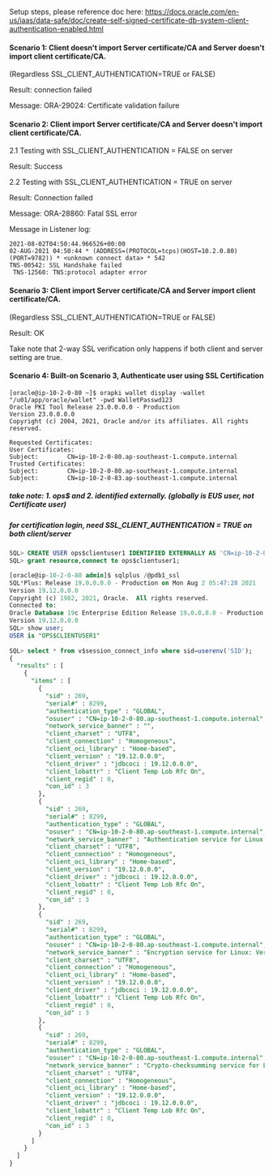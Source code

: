 Setup steps, please reference doc here: https://docs.oracle.com/en-us/iaas/data-safe/doc/create-self-signed-certificate-db-system-client-authentication-enabled.html

#### Scenario 1: Client doesn't import Server certificate/CA and Server doesn't import client certificate/CA.
(Regardless SSL_CLIENT_AUTHENTICATION=TRUE or FALSE)

Result: connection failed

Message: ORA-29024: Certificate validation failure

#### Scenario 2: Client import Server certificate/CA and Server doesn't import client certificate/CA.
2.1 Testing with SSL_CLIENT_AUTHENTICATION = FALSE on server

Result: Success

2.2 Testing with SSL_CLIENT_AUTHENTICATION = TRUE on server

Result: Connection failed

Message: ORA-28860: Fatal SSL error

Message in Listener log: 
```
2021-08-02T04:50:44.966526+00:00
02-AUG-2021 04:50:44 * (ADDRESS=(PROTOCOL=tcps)(HOST=10.2.0.80)(PORT=9782)) * <unknown connect data> * 542
TNS-00542: SSL Handshake failed
 TNS-12560: TNS:protocol adapter error
```  

#### Scenario 3: Client import Server certificate/CA and Server import client certificate/CA.
(Regardless SSL_CLIENT_AUTHENTICATION=TRUE or FALSE)

Result: OK

Take note that 2-way SSL verification only happens if both client and server setting are true.

#### Scenario 4: Built-on Scenario 3, Authenticate user using SSL Certification
```
[oracle@ip-10-2-0-80 ~]$ orapki wallet display -wallet "/u01/app/oracle/wallet" -pwd WalletPasswd123
Oracle PKI Tool Release 23.0.0.0.0 - Production
Version 23.0.0.0.0
Copyright (c) 2004, 2021, Oracle and/or its affiliates. All rights reserved.

Requested Certificates: 
User Certificates:
Subject:        CN=ip-10-2-0-80.ap-southeast-1.compute.internal
Trusted Certificates: 
Subject:        CN=ip-10-2-0-80.ap-southeast-1.compute.internal
Subject:        CN=ip-10-2-0-83.ap-southeast-1.compute.internal
```
##### take note: 1. ops$ and 2. identified externally. (globally is EUS user, not Certificate user)
##### for certification login, need SSL_CLIENT_AUTHENTICATION = TRUE on both client/server

```sql
SQL> CREATE USER ops$clientuser1 IDENTIFIED EXTERNALLY AS 'CN=ip-10-2-0-80.ap-southeast-1.compute.internal';
SQL> grant resource,connect to ops$clientuser1;

[oracle@ip-10-2-0-80 admin]$ sqlplus /@pdb1_ssl
SQL*Plus: Release 19.0.0.0.0 - Production on Mon Aug 2 05:47:28 2021
Version 19.12.0.0.0
Copyright (c) 1982, 2021, Oracle.  All rights reserved.
Connected to:
Oracle Database 19c Enterprise Edition Release 19.0.0.0.0 - Production
Version 19.12.0.0.0
SQL> show user;
USER is "OPS$CLIENTUSER1"
  
SQL> select * from v$session_connect_info where sid=userenv('SID');
{
  "results" : [
    {
      "items" : [
        {
          "sid" : 269,
          "serial#" : 8299,
          "authentication_type" : "GLOBAL",
          "osuser" : "CN=ip-10-2-0-80.ap-southeast-1.compute.internal",
          "network_service_banner" : "",
          "client_charset" : "UTF8",
          "client_connection" : "Homogeneous",
          "client_oci_library" : "Home-based",
          "client_version" : "19.12.0.0.0",
          "client_driver" : "jdbcoci : 19.12.0.0.0",
          "client_lobattr" : "Client Temp Lob Rfc On",
          "client_regid" : 0,
          "con_id" : 3
        },
        {
          "sid" : 269,
          "serial#" : 8299,
          "authentication_type" : "GLOBAL",
          "osuser" : "CN=ip-10-2-0-80.ap-southeast-1.compute.internal",
          "network_service_banner" : "Authentication service for Linux: Version 19.0.1.0.0 - Production",
          "client_charset" : "UTF8",
          "client_connection" : "Homogeneous",
          "client_oci_library" : "Home-based",
          "client_version" : "19.12.0.0.0",
          "client_driver" : "jdbcoci : 19.12.0.0.0",
          "client_lobattr" : "Client Temp Lob Rfc On",
          "client_regid" : 0,
          "con_id" : 3
        },
        {
          "sid" : 269,
          "serial#" : 8299,
          "authentication_type" : "GLOBAL",
          "osuser" : "CN=ip-10-2-0-80.ap-southeast-1.compute.internal",
          "network_service_banner" : "Encryption service for Linux: Version 19.0.1.0.0 - Production",
          "client_charset" : "UTF8",
          "client_connection" : "Homogeneous",
          "client_oci_library" : "Home-based",
          "client_version" : "19.12.0.0.0",
          "client_driver" : "jdbcoci : 19.12.0.0.0",
          "client_lobattr" : "Client Temp Lob Rfc On",
          "client_regid" : 0,
          "con_id" : 3
        },
        {
          "sid" : 269,
          "serial#" : 8299,
          "authentication_type" : "GLOBAL",
          "osuser" : "CN=ip-10-2-0-80.ap-southeast-1.compute.internal",
          "network_service_banner" : "Crypto-checksumming service for Linux: Version 19.0.1.0.0 - Production",
          "client_charset" : "UTF8",
          "client_connection" : "Homogeneous",
          "client_oci_library" : "Home-based",
          "client_version" : "19.12.0.0.0",
          "client_driver" : "jdbcoci : 19.12.0.0.0",
          "client_lobattr" : "Client Temp Lob Rfc On",
          "client_regid" : 0,
          "con_id" : 3
        }
      ]
    }
  ]
}  
```  
  
  


